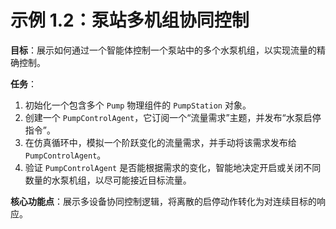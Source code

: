 # 示例 1.2：泵站多机组协同控制

**目标**：展示如何通过一个智能体控制一个泵站中的多个水泵机组，以实现流量的精确控制。

**任务**：

1.  初始化一个包含多个 `Pump` 物理组件的 `PumpStation` 对象。
2.  创建一个 `PumpControlAgent`，它订阅一个“流量需求”主题，并发布“水泵启停指令”。
3.  在仿真循环中，模拟一个阶跃变化的流量需求，并手动将该需求发布给 `PumpControlAgent`。
4.  验证 `PumpControlAgent` 是否能根据需求的变化，智能地决定开启或关闭不同数量的水泵机组，以尽可能接近目标流量。

**核心功能点**：展示多设备协同控制逻辑，将离散的启停动作转化为对连续目标的响应。
